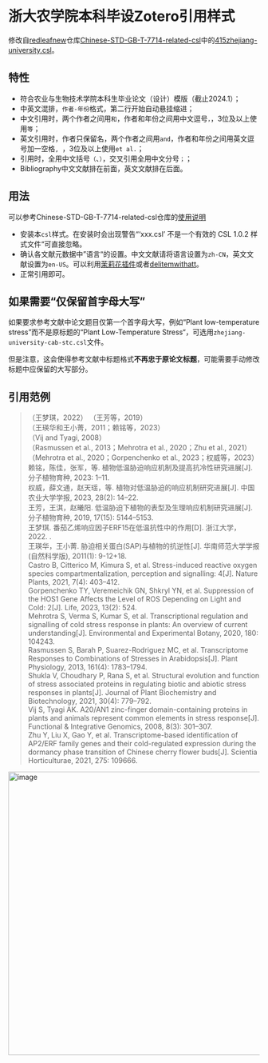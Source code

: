 # 浙大农学院本科毕设Zotero引用样式

修改自[redleafnew](https://github.com/redleafnew)仓库[Chinese-STD-GB-T-7714-related-csl](https://github.com/redleafnew/Chinese-STD-GB-T-7714-related-csl)中的[415zhejiang-university.csl](https://github.com/redleafnew/Chinese-STD-GB-T-7714-related-csl/blob/main/415zhejiang-university.csl)。

## 特性

* 符合农业与生物技术学院本科生毕业论文（设计）模版（截止2024.1）；
* 中英文混排，`作者-年份`格式，第二行开始自动悬挂缩进；
* 中文引用时，两个作者之间用`和`，作者和年份之间用中文逗号`，`，3位及以上使用`等`；
* 英文引用时，作者只保留名，两个作者之间用`and`，作者和年份之间用英文逗号加一空格`, `，3位及以上使用`et al.`；
* 引用时，全用中文括号`（`、`）`，交叉引用全用中文分号`；`；
* Bibliography中文文献排在前面，英文文献排在后面。

## 用法
可以参考Chinese-STD-GB-T-7714-related-csl仓库的[使用说明](https://github.com/redleafnew/Chinese-STD-GB-T-7714-related-csl#%E5%A6%82%E4%BD%95%E4%BD%BF%E7%94%A8)

* 安装本`csl`样式。在安装时会出现警告“‘xxx.csl’ 不是一个有效的 CSL 1.0.2 样式文件“可直接忽略。
* 确认各文献元数据中”语言“的设置。中文文献请将语言设置为`zh-CN`，英文文献设置为`en-US`。可以利用[茉莉花插件](https://github.com/l0o0/jasminum/releases)或者[delitemwithatt](https://github.com/redleafnew/delitemwithatt)。
* 正常引用即可。

## 如果需要“仅保留首字母大写”

如果要求参考文献中论文题目仅第一个首字母大写，例如“Plant low-temperature stress”而不是原标题的“Plant Low-Temperature Stress“，可选用`zhejiang-university-cab-stc.csl`文件。

但是注意，这会使得参考文献中标题格式**不再忠于原论文标题**，可能需要手动修改标题中应保留的大写部分。

## 引用范例
> （王梦琪，2022）
（王芳等，2019）</br>
（王瑛华和王小菁，2011；赖铭等，2023）</br>
（Vij and Tyagi, 2008）</br>
（Rasmussen et al., 2013；Mehrotra et al., 2020；Zhu et al., 2021）</br>
（Mehrotra et al., 2020；Gorpenchenko et al., 2023；权威等，2023）</br>
  赖铭，陈佳，张军，等. 植物低温胁迫响应机制及提高抗冷性研究进展[J]. 分子植物育种, 2023: 1–11. </br>
  权威，薛文通，赵天瑶，等. 植物对低温胁迫的响应机制研究进展[J]. 中国农业大学学报, 2023, 28(2): 14–22. </br>
  王芳，王淇，赵曦阳. 低温胁迫下植物的表型及生理响应机制研究进展[J]. 分子植物育种, 2019, 17(15): 5144–5153. </br>
  王梦琪. 番茄乙烯响应因子ERF15在低温抗性中的作用[D]. 浙江大学，2022. . </br>
  王瑛华，王小菁. 胁迫相关蛋白(SAP)与植物的抗逆性[J]. 华南师范大学学报(自然科学版), 2011(1): 9-12+18. </br>
  Castro B, Citterico M, Kimura S, et al. Stress-induced reactive oxygen species compartmentalization, perception and signalling: 4[J]. Nature Plants, 2021, 7(4): 403–412. </br>
  Gorpenchenko TY, Veremeichik GN, Shkryl YN, et al. Suppression of the HOS1 Gene Affects the Level of ROS Depending on Light and Cold: 2[J]. Life, 2023, 13(2): 524. </br>
  Mehrotra S, Verma S, Kumar S, et al. Transcriptional regulation and signalling of cold stress response in plants: An overview of current understanding[J]. Environmental and Experimental Botany, 2020, 180: 104243. </br>
  Rasmussen S, Barah P, Suarez-Rodriguez MC, et al. Transcriptome Responses to Combinations of Stresses in Arabidopsis[J]. Plant Physiology, 2013, 161(4): 1783–1794. </br>
  Shukla V, Choudhary P, Rana S, et al. Structural evolution and function of stress associated proteins in regulating biotic and abiotic stress responses in plants[J]. Journal of Plant Biochemistry and Biotechnology, 2021, 30(4): 779–792. </br>
  Vij S, Tyagi AK. A20/AN1 zinc-finger domain-containing proteins in plants and animals represent common elements in stress response[J]. Functional & Integrative Genomics, 2008, 8(3): 301–307. </br>
  Zhu Y, Liu X, Gao Y, et al. Transcriptome-based identification of AP2/ERF family genes and their cold-regulated expression during the dormancy phase transition of Chinese cherry flower buds[J]. Scientia Horticulturae, 2021, 275: 109666.

<img width="567" alt="image" src="https://github.com/ZhenHuangLab/ZJU-CAB-thesis-zotero-csl/assets/72512698/9d773d2d-7e80-4e8a-ae0e-0ad6c58aeac1">

